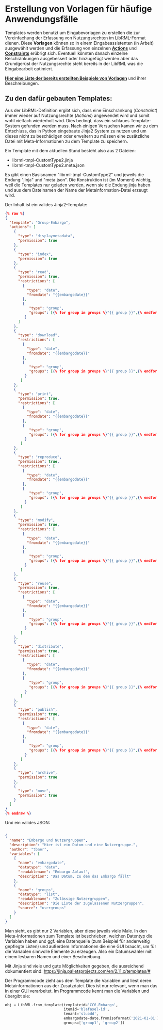 # Erstellung von Vorlagen für häufige Anwendungsfälle

Templates werden benutzt um Eingabevorlagen zu erstellen die zur Vereinfachung der Erfassung von Nutzungsrechten im LibRML-Format dienen. Diese **Vorlagen** können so in einem Eingabeassistenten (in Arbeit) ausgewählt werden und die Erfassung von einzelnen [**Actions**](../schema/actions.markdown) und [**Constraints**](../schema/constraints.markdown) erübrigt sich. Eventuell könnten danach einzelne Beschränkungen ausgebessert oder hinzugefügt werden aber das Grundgerüst der Nutzungsrechte steht bereits in der LibRML was die Eingabearbeit optimiert.

**[Hier eine Liste der bereits erstellten Beispiele von Vorlagen](beispiele.markdown)** und ihrer Beschreibungen.

## Zu den dafür gebauten Templates:

Aus der LibRML-Definition ergibt sich, dass eine Einschränkung (*Constraint*) immer wieder auf Nutzungsrechte (*Actions*) angewendet wird und somit wohl vielfach wiederholt wird. Dies bedingt, dass ein schlaues Template-System gefunden werden muss. Nach einigen Versuchen kamen wir zu dem Entschluss, das in Python eingebaute Jinja2 System zu nutzen und um dieses nicht zu beschädigen oder erweitern zu müssen eine zusätzliche Datei mit Meta-Informationen zu dem Template zu speichern.

Ein Template mit dem aktuellen Stand besteht also aus 2 Dateien:

- librml-tmpl-CustomType2.jinja
- librml-tmpl-CustomType2.meta.json

Es gibt einen Basisnamen "librml-tmpl-CustomType2" und jeweils die Endung "jinja" und "meta.json". Die Konstruktion ist (im Moment) wichtig, weil die Templates nur geladen werden, wenn sie die Endung jinja haben und aus dem Dateinamen der Name der Metainformation-Datei erzeugt wird.

Der Inhalt ist ein valides Jinja2-Template:


~~~ json
{% raw %}
{
  "template": "Group-Embargo",
  "actions": [
    {
      "type": "displaymetadata",
      "permission": true
    },
    {
      "type": "index",
      "permission": true
    },
    {
      "type": "read",
      "permission": true,
      "restrictions": [
        {
          "type": "date",
          "fromdate": "{{embargodate}}"
        },
        {
           "type": "group",
           "groups": [{% for group in groups %}"{{ group }}",{% endfor %}]
         }
      ]
    },
    {
      "type": "download",
      "restrictions": [
        {
          "type": "date",
          "fromdate": "{{embargodate}}"
        },
        {
           "type": "group",
           "groups": [{% for group in groups %}"{{ group }}",{% endfor %}]
         }
       ]
    },
    {
      "type": "print",
      "permission": true,
      "restrictions": [
        {
          "type": "date",
          "fromdate": "{{embargodate}}"
        },
        {
           "type": "group",
           "groups": [{% for group in groups %}"{{ group }}",{% endfor %}]
         }
       ]
    },
    {
      "type": "reproduce",
      "permission": true,
      "restrictions": [
        {
          "type": "date",
          "fromdate": "{{embargodate}}"
        },
        {
           "type": "group",
           "groups": [{% for group in groups %}"{{ group }}",{% endfor %}]
         }
       ]
    },
    {
      "type": "modify",
      "permission": true,
      "restrictions": [
        {
          "type": "date",
          "fromdate": "{{embargodate}}"
        },
        {
           "type": "group",
           "groups": [{% for group in groups %}"{{ group }}",{% endfor %}]
         }
       ]
    },
    {
      "type": "reuse",
      "permission": true,
      "restrictions": [
        {
          "type": "date",
          "fromdate": "{{embargodate}}"
        },
        {
           "type": "group",
           "groups": [{% for group in groups %}"{{ group }}",{% endfor %}]
         }
       ]
    },
    {
      "type": "distribute",
      "permission": true,
      "restrictions": [
        {
          "type": "date",
          "fromdate": "{{embargodate}}"
        },
        {
           "type": "group",
           "groups": [{% for group in groups %}"{{ group }}",{% endfor %}]
         }
       ]
    },
    {
      "type": "publish",
      "permission": true,
      "restrictions": [
        {
          "type": "date",
          "fromdate": "{{embargodate}}"
        },
        {
           "type": "group",
           "groups": [{% for group in groups %}"{{ group }}",{% endfor %}]
         }
       ]
    },
    {
      "type": "archive",
      "permission": true
    },
    {
      "type": "move",
      "permission": true
    }
  ]
}
{% endraw %}
~~~

Und ein valides JSON:

~~~ json

{
  "name": "Embargo und Nutzergruppen",
  "description": "Hier ist ein Datum und eine Nutzergruppe.",
  "author": "tbaer",
  "variables": [
    {
      "name": "embargodate",
      "datatype": "date",
      "readablename": "Embargo Ablauf",
      "description": "Das Datum, zu dem das Embargo fällt"
    },
    {
      "name": "groups",
      "datatype": "list",
      "readablename": "Zulässige Nutzergruppen",
      "description": "Die Liste der zugelassenen Nutzergruppen",
      "source": "usergroups"
    }
  ]
}
~~~

Man sieht, es gibt nur 2 Variablen, aber diese jeweils viele Male. In den Meta-Informationen zum Template ist beschrieben, welchen Datentyp die Variablen haben und ggf. eine Datenquelle (zum Beispiel für anderweitig gepflegte Listen) und außerdem Informationen die eine GUI braucht, um für die Variablen sinnvolle Elemente zu erzeugen. Also ein Datumswähler mit einem lesbaren Namen und einer Beschreibung.

Mit Jinja sind viele und gute Möglichkeiten gegeben, die ausreichend dokumentiert sind: https://jinja.palletsprojects.com/en/2.11.x/templates/#

Der Programmcode zieht aus dem Template die Variablen und liest deren Metainformationen aus der Zusatzdatei. Dies ist nur relevant, wenn man das in einer GUI verarbeitet. Im Programmcode kennt man die Variablen und übergibt sie:

~~~ python
obj = LibRML.from_template(templateid='CC0-Embargo',
                           itemid='blafasel-id',
                           tenant='slubdd',
                           embargodate=date.fromisoformat('2021-01-01'),
                           groups=['group1', 'group2'])
~~~
